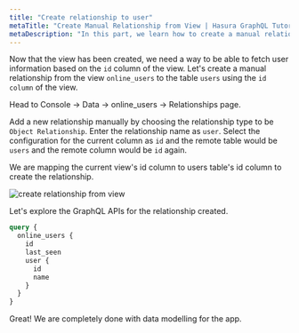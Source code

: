 ```yaml
---
title: "Create relationship to user"
metaTitle: "Create Manual Relationship from View | Hasura GraphQL Tutorial"
metaDescription: "In this part, we learn how to create a manual relationship from the view to the table using the Hasura Console"
---
```


Now that the view has been created, we need a way to be able to fetch user information based on the `id` column of the view. Let's create a manual relationship from the view `online_users` to the table `users` using the `id column` of the view.

Head to Console -> Data -> online_users -> Relationships page.

Add a new relationship manually by choosing the relationship type to be `Object Relationship`. Enter the relationship name as `user`.
Select the configuration for the current column as `id` and the remote table would be `users` and the remote column would be `id` again.

We are mapping the current view's id column to users table's id column to create the relationship.

![create relationship from view](https://graphql-engine-cdn.hasura.io/learn-hasura/assets/graphql-hasura/create-relationship-view.png)

Let's explore the GraphQL APIs for the relationship created.

```graphql
query {
  online_users {
    id
    last_seen
    user {
      id
      name
    }
  }
}
```

Great! We are completely done with data modelling for the app.
